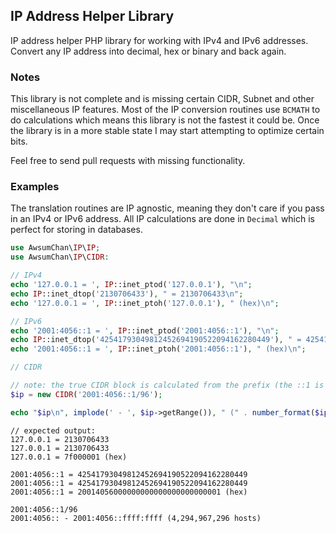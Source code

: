 ## IP Address Helper Library

IP address helper PHP library for working with IPv4 and IPv6 addresses. Convert any IP address into decimal, hex or binary and back again.

### Notes

This library is not complete and is missing certain CIDR, Subnet and other miscellaneous IP features. 
Most of the IP conversion routines use `BCMATH` to do calculations which means this library is not the fastest it
could be. Once the library is in a more stable state I may start attempting to optimize certain bits.

Feel free to send pull requests with missing functionality.

### Examples

The translation routines are IP agnostic, meaning they don't care if you pass in an IPv4 or IPv6 address.
All IP calculations are done in `Decimal` which is perfect for storing in databases. 

```php
use AwsumChan\IP\IP;
use AwsumChan\IP\CIDR:

// IPv4
echo '127.0.0.1 = ', IP::inet_ptod('127.0.0.1'), "\n";
echo IP::inet_dtop('2130706433'), " = 2130706433\n";
echo '127.0.0.1 = ', IP::inet_ptoh('127.0.0.1'), " (hex)\n";

// IPv6
echo '2001:4056::1 = ', IP::inet_ptod('2001:4056::1'), "\n";
echo IP::inet_dtop('42541793049812452694190522094162280449'), " = 42541793049812452694190522094162280449\n";
echo '2001:4056::1 = ', IP::inet_ptoh('2001:4056::1'), " (hex)\n";

// CIDR 

// note: the true CIDR block is calculated from the prefix (the ::1 is ignored)
$ip = new CIDR('2001:4056::1/96');

echo "$ip\n", implode(' - ', $ip->getRange()), " (" . number_format($ip->getTotal()) . " hosts)\n";
```

```
// expected output:
127.0.0.1 = 2130706433
127.0.0.1 = 2130706433
127.0.0.1 = 7f000001 (hex)

2001:4056::1 = 42541793049812452694190522094162280449
2001:4056::1 = 42541793049812452694190522094162280449
2001:4056::1 = 20014056000000000000000000000001 (hex)

2001:4056::1/96
2001:4056:: - 2001:4056::ffff:ffff (4,294,967,296 hosts)
```
